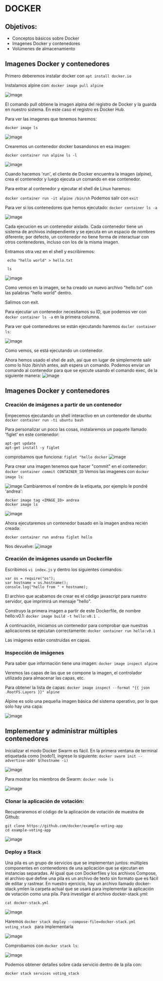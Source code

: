 # DOCKER
## Objetivos:
* Conceptos básicos sobre Docker
* Imagenes Docker y contenedores
* Volúmenes de almacenamiento

## Imagenes Docker y contenedores
Primero deberemos instalar docker con ```apt install docker.io```

Instalamos alpine con:
```docker image pull alpine```

![image](https://user-images.githubusercontent.com/92718546/222923653-228e0bf5-0416-41a2-a273-90570fd8a88f.png)

El comando pull obtiene la imagen alpina del registro de Docker y la guarda en nuestro sistema. En este caso el registro es Docker Hub.

Para ver las imagenes que tenemos haremos:

```docker image ls```

![image](https://user-images.githubusercontent.com/92718546/222923728-3a5cf4cf-725f-4aaa-bddd-853d6a7f4c9c.png)

Crearemos un contenedor docker basandonos en esa imagen:

```docker container run alpine ls -l```

![image](https://user-images.githubusercontent.com/92718546/222923785-e71c486f-ae65-4f61-8b4e-cd35a5296cb2.png)

Cuando hacemos 'run', el cliente de Docker encuentra la imagen (alpine), crea el contenedor y luego ejecuta un comando en ese contenedor.

Para entrar al contenedor y ejecutar el shell de Linux haremos:

```docker container run -it alpine /bin/sh```
Podemos salir con ```exit```

Para ver si los contenedores que hemos ejecutado:
```docker container ls -a```

![image](https://user-images.githubusercontent.com/92718546/222924195-346b0e48-19e9-4a9e-966c-f2dc24a2fa35.png)

Cada ejecucion es un contenedor aislado. Cada contenedor tiene un sistema de archivos independiente y se ejecuta en un espacio de nombres diferente; por defecto, un contenedor no tiene forma de interactuar con otros contenedores, incluso con los de la misma imagen.

Entramos otra vez en el shell y escribiremos:
```
 echo "hello world" > hello.txt

 ls
```

![image](https://user-images.githubusercontent.com/92718546/222924339-2ae9df3f-b65f-432b-9927-7041e71e1205.png)

Como vemos en la imagen, se ha creado un nuevo archivo "hello.txt" con las palabras "hello world" dentro.

Salimos con exit.

Para ejecutar un contenedor necesitamos su ID, que podemos ver con ```docker container ls -a``` en la primera columna.

Para ver qué contenedores se están ejecutando haremos ```docler container ls```:

![image](https://user-images.githubusercontent.com/92718546/222924664-f815e15d-4a67-4933-8910-9db24d068628.png)

 Como vemos, se está ejecutando un contenedor.
 
Ahora hemos usado el shel de ash, así que en lugar de simplemente salir como lo hizo /bin/sh antes, ash espera un comando. Podemos enviar un comando al contenedor para que se ejecute usando el comando exec, de la siguiente manera:
![image](https://user-images.githubusercontent.com/92718546/222924892-054b8dd2-ce33-458a-949f-6be5fe8214b2.png)

## Imagenes Docker y contenedores
### Creación de imágenes a partir de un contenedor
Empecemos ejecutando un shell interactivo en un contenedor de ubuntu: 
```docker container run -ti ubuntu bash```

Para personalizar un poco las cosas, instalaremos un paquete llamado 'figlet' en este contenedor:
```
apt-get update
apt-get install -y figlet
```

comprobamos que funciona:
```figlet "hello docker```
![image](https://user-images.githubusercontent.com/92718546/222925110-cc6cd965-c42f-49b5-bc6f-5e515a0a1657.png)

Para crear una imagen tenemos que hacer "commit" en el contenedor:
``` docker container commit CONTAINER_ID ```
Vemos las imagenes con ```docker image ls```:

![image](https://user-images.githubusercontent.com/92718546/222925264-6bfd881a-37ff-4fc7-8482-290ea03d4c7b.png)
Cambiaremos el nombre de la etiqueta, por ejemplo le pondré 'andrea':
```
docker image tag <IMAGE_ID> andrea
docker image ls
```

![image](https://user-images.githubusercontent.com/92718546/222925359-d317d15c-eeb7-444e-a9e3-8cff49bb1bc3.png)

Ahora ejecutaremos un contenedor basado en la imagen andrea recién creada:

````docker container run andrea figlet hello````

Nos devuelve:
![image](https://user-images.githubusercontent.com/92718546/222925451-fde1f571-ada6-486a-bc7e-48b5493dfaf3.png)

### Creación de imágenes usando un Dockerfile

Escribimos ```vi index.js``` y dentro los siguientes comandos:
```
var os = require("os");
var hostname = os.hostname();
console.log("hello from " + hostname);
```

El archivo que acabamos de crear es el código javascript para nuestro servidor, que imprimirá un mensaje "hello".


Construyo la primera imagen a partir de este Dockerfile, de nombre hello:v0.1:
```docker image build -t hello:v0.1 .```

A continuación, iniciamos un contenedor para comprobar que nuestras aplicaciones se ejecutan correctamente:
```docker container run hello:v0.1```

Las imágenes están construidas en capas.

### Inspección de imágenes
Para saber que información tiene una imagen:
```docker image inspect alpine```

Veremos las capas de las que se compone la imagen, el controlador utilizado para almacenar las capas, etc.

Para obtener la lista de capas:
```docker image inspect --format "{{ json .RootFS.Layers }}" alpine```

Alpine es solo una pequeña imagen básica del sistema operativo, por lo que solo hay una capa:

![image](https://user-images.githubusercontent.com/92718546/222926857-ccd52227-0a2e-486a-be17-76cc50e99c41.png)

## Implementar y administrar múltiples contenedores
Inicializar el modo Docker Swarm es fácil. En la primera ventana de terminal etiquetada como [nodo1], ingrese lo siguiente:
```docker swarm init --advertise-addr $(hostname -i)```

![image](https://user-images.githubusercontent.com/92718546/222927181-67322754-5aa6-450c-aa11-0c24d3154b7e.png)


Para mostrar los miembros de Swarm:
```docker node ls ```

![image](https://user-images.githubusercontent.com/92718546/222927203-ceebd184-1aa9-4e39-bd7e-a7cc1edcd0ec.png)


### Clonar la aplicación de votación:
Recuperaremos el código de la aplicación de votación de muestra de Github:
```
git clone https://github.com/docker/example-voting-app
cd example-voting-app
```

![image](https://user-images.githubusercontent.com/92718546/222927291-f7a264c9-0a8d-4890-a3ad-0fbb9a8bfe0a.png)

### Deploy a Stack
Una pila es un grupo de servicios que se implementan juntos: múltiples componentes en contenedores de una aplicación que se ejecutan en instancias separadas. 
Al igual que con Dockerfiles y los archivos Compose, el archivo que define una pila es un archivo de texto sin formato que es fácil de editar y rastrear. En nuestro ejercicio, hay un archivo llamado docker-stack.ymlen la carpeta actual que se usará para implementar la aplicación de votación como una pila. Para investigar el archivo docker-stack.yml:
``` 
cat docker-stack.yml
```
![image](https://user-images.githubusercontent.com/92718546/222927417-2f387dfb-e762-45f8-8ce8-9d33b993c1eb.png)

Haremos ```docker stack deploy --compose-file=docker-stack.yml voting_stack ``` para implementarla

![image](https://user-images.githubusercontent.com/92718546/222927495-918bfdd6-7443-4dd0-85b1-10084b134a26.png)

Comprobamos con ```docker stack ls```:

![image](https://user-images.githubusercontent.com/92718546/222927533-c0ef9437-79ff-4c5d-ab81-f91256c90cdd.png)

Podemos obtener detalles sobre cada servicio dentro de la pila con:

```docker stack services voting_stack```


